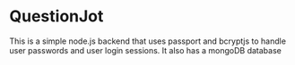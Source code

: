 # QuestionJot
This is a simple node.js backend that uses passport and bcryptjs to handle user passwords and user login sessions.
It also has a mongoDB database
